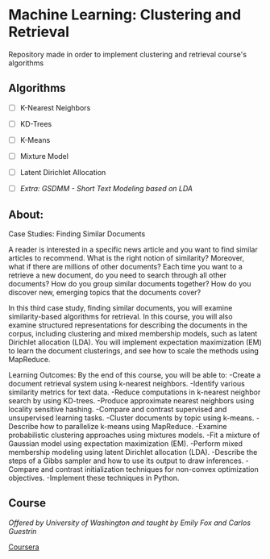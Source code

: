 # Machine Learning: Clustering and Retrieval
Repository made in order to implement clustering and retrieval course's algorithms

## Algorithms
- [ ] K-Nearest Neighbors

- [ ] KD-Trees

- [ ] K-Means 

- [ ] Mixture Model

- [ ] Latent Dirichlet Allocation

- [ ] _Extra: GSDMM - Short Text Modeling based on LDA_ 

## About:

Case Studies: Finding Similar Documents

A reader is interested in a specific news article and you want to find similar articles to recommend.  What is the right notion of similarity?  Moreover, what if there are millions of other documents?  Each time you want to a retrieve a new document, do you need to search through all other documents?  How do you group similar documents together?  How do you discover new, emerging topics that the documents cover?   

In this third case study, finding similar documents, you will examine similarity-based algorithms for retrieval.  In this course, you will also examine structured representations for describing the documents in the corpus, including clustering and mixed membership models, such as latent Dirichlet allocation (LDA).  You will implement expectation maximization (EM) to learn the document clusterings, and see how to scale the methods using MapReduce.

Learning Outcomes:  By the end of this course, you will be able to:
   -Create a document retrieval system using k-nearest neighbors.
   -Identify various similarity metrics for text data.
   -Reduce computations in k-nearest neighbor search by using KD-trees.
   -Produce approximate nearest neighbors using locality sensitive hashing.
   -Compare and contrast supervised and unsupervised learning tasks.
   -Cluster documents by topic using k-means.
   -Describe how to parallelize k-means using MapReduce.
   -Examine probabilistic clustering approaches using mixtures models.
   -Fit a mixture of Gaussian model using expectation maximization (EM).
   -Perform mixed membership modeling using latent Dirichlet allocation (LDA).
   -Describe the steps of a Gibbs sampler and how to use its output to draw inferences.
   -Compare and contrast initialization techniques for non-convex optimization objectives.
   -Implement these techniques in Python.

## Course

_Offered by University of Washington and taught by Emily Fox and Carlos Guestrin_

[ Coursera ](https://www.coursera.org/learn/ml-clustering-and-retrieval)
